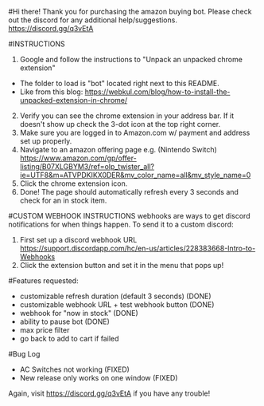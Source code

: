 #Hi there!
Thank you for purchasing the amazon buying bot. Please check out the discord for any additional help/suggestions.
https://discord.gg/q3vEtA 

#INSTRUCTIONS
1. Google and follow the instructions to "Unpack an unpacked chrome extension" 
- The folder to load is "bot" located right next to this README.
- Like from this blog: https://webkul.com/blog/how-to-install-the-unpacked-extension-in-chrome/
2. Verify you can see the chrome extension in your address bar. If it doesn't show up check the 3-dot icon at the top right corner. 
3. Make sure you are logged in to Amazon.com w/ payment and address set up properly.
4. Navigate to an amazon offering page e.g. (Nintendo Switch) https://www.amazon.com/gp/offer-listing/B07XLGBYM3/ref=olp_twister_all?ie=UTF8&m=ATVPDKIKX0DER&mv_color_name=all&mv_style_name=0
5. Click the chrome extension icon.
6. Done! The page should automatically refresh every 3 seconds and check for an in stock item.

#CUSTOM WEBHOOK INSTRUCTIONS
webhooks are ways to get discord notifications for when things happen. To send it to a custom discord:
1. First set up a discord webhook URL https://support.discordapp.com/hc/en-us/articles/228383668-Intro-to-Webhooks
2. Click the extension button and set it in the menu that pops up!


#Features requested:
- customizable refresh duration (default 3 seconds) (DONE)
- customizable webhook URL + test webhook button (DONE)
- webhook for "now in stock" (DONE)
- ability to pause bot (DONE)
- max price filter
- go back to add to cart if failed

#Bug Log
- AC Switches not working (FIXED)
- New release only works on one window (FIXED)

Again, visit https://discord.gg/q3vEtA if you have any trouble! 